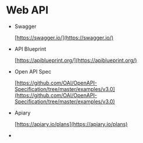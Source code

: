 # Web API

*   Swagger 

    [https://swagger.io/](https://swagger.io/)

*   API Blueprint

    [https://apiblueprint.org/](https://apiblueprint.org/)

*   Open API Spec

    [https://github.com/OAI/OpenAPI-Specification/tree/master/examples/v3.0](https://github.com/OAI/OpenAPI-Specification/tree/master/examples/v3.0)

*   Apiary

    [https://apiary.io/plans](https://apiary.io/plans)

* []()
